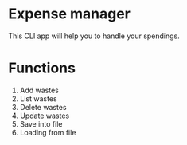 # Expense manager
This CLI app will help you to handle your spendings.
# Functions
1. Add wastes
2. List wastes
3. Delete wastes
4. Update wastes
5. Save into file
6. Loading from file
